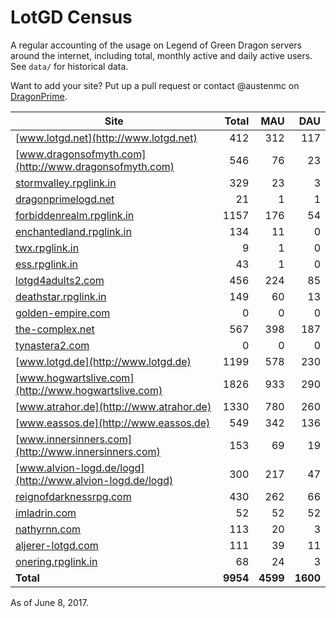 # LotGD Census
A regular accounting of the usage on Legend of Green Dragon servers around the internet, including total, monthly active and daily active users. See `data/` for historical data.

Want to add your site? Put up a pull request or contact @austenmc on [DragonPrime](http://dragonprime.net).


Site | Total | MAU | DAU
--- | ---:| ---:| ---:
[www.lotgd.net](http://www.lotgd.net)|412|312|117
[www.dragonsofmyth.com](http://www.dragonsofmyth.com)|546|76|23
[stormvalley.rpglink.in](http://stormvalley.rpglink.in)|329|23|3
[dragonprimelogd.net](http://dragonprimelogd.net)|21|1|1
[forbiddenrealm.rpglink.in](http://forbiddenrealm.rpglink.in)|1157|176|54
[enchantedland.rpglink.in](http://enchantedland.rpglink.in)|134|11|0
[twx.rpglink.in](http://twx.rpglink.in)|9|1|0
[ess.rpglink.in](http://ess.rpglink.in)|43|1|0
[lotgd4adults2.com](http://lotgd4adults2.com)|456|224|85
[deathstar.rpglink.in](http://deathstar.rpglink.in)|149|60|13
[golden-empire.com](http://golden-empire.com)|0|0|0
[the-complex.net](http://the-complex.net)|567|398|187
[tynastera2.com](http://tynastera2.com)|0|0|0
[www.lotgd.de](http://www.lotgd.de)|1199|578|230
[www.hogwartslive.com](http://www.hogwartslive.com)|1826|933|290
[www.atrahor.de](http://www.atrahor.de)|1330|780|260
[www.eassos.de](http://www.eassos.de)|549|342|136
[www.innersinners.com](http://www.innersinners.com)|153|69|19
[www.alvion-logd.de/logd](http://www.alvion-logd.de/logd)|300|217|47
[reignofdarknessrpg.com](http://reignofdarknessrpg.com)|430|262|66
[imladrin.com](http://imladrin.com)|52|52|52
[nathyrnn.com](http://nathyrnn.com)|113|20|3
[aljerer-lotgd.com](http://aljerer-lotgd.com)|111|39|11
[onering.rpglink.in](http://onering.rpglink.in)|68|24|3
**Total**|**9954**|**4599**|**1600**

As of June 8, 2017.
